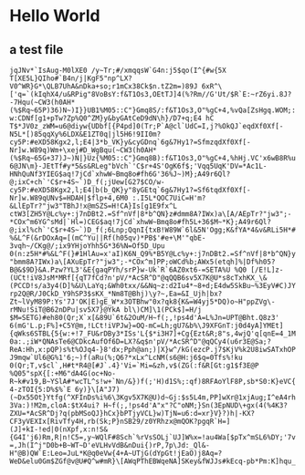 # Hello World

## a test file

```jqJNv*`IsAug-M0lXE0 /y~Tr;#/xmqqsW`G4n:j5$qo(I^{#w{5X T[XE5L}QIho#`B4n/j|KgF5"np^LX?V0^WR}G*\QLB7UhA&nDka+so;r1mCx38Ck$n.tZ2m=)89J 6xR^\['q=`(kIqhX4/u&RPig"8VoBsY:f&T1Os3,OEtTJ]4(%?Rm//G'Ut/$R`E:~rZ6yi.8J?-7Hqu(~CW3(h0AH*(%$Rq~65P)36)N~)I}}UB1%M05::C"}Gmq8S/:f&T1Os3,O"%gC+4,%vQa[ZsHgq.WOM;:w:CDNf[g1+pTw?Zp%Q0^ZM}y&byGAtCeD9dN\h}/D7+q;E4 hC T$*JV0z_zWM=u6@diyw{UDbf[{P4pd]0(Tr;P`A@cl`UdC=I,j?%OkQJ`eqdXf0Xf[-N5L*[)85qqXy%6LDX&E1ZT0q|jl5H6!9II0m?cy5P:#eXD58Kgx2,l;E4|3*b_VK}y&cyGDnq`6g&7Hy1?=SfmzqdXf0Xf[-Nr]w.W89q)Wm+\xej#D_WgBqu(~CW3(h0AH*(%$Rq~65G+37)J~)N|}Uz{%M05::C"}Gmq8B):f&T1Os3,O"%gC+4,%hHj.VC'x6wB8R%u6@JN\m}-JEtTf#y*5&s&RLeg"bVch`'C$r+4S'OgK6f$;'Vqq5UqK'DV=*Ac1L-HNhQuNf3YIEG$aq!7jCd`xhwW~Bmq8o#fh6G'36%J~)M};A49r6Ql?@;ixC+ch`'C$r+4S~`)D_f(;jUew[G27$CO/w-cy5P:#eXD58Kgx2,l;E4|b(b_QK}y"8yGEtq`6g&7Hy1?=Sf6tqdXf0Xf[-Nr]w.W89qUNv$=HDAH|$flp+4,6M0 :.I5L*QOC7UiC=H'm?&LlEpTr?"jw3"TBhJ!x@mSZS=H!CA}Is[g1E9fx^L ctW3[ZH5Y@Lc%y+:j7nDBt2.=Sf^nVf|8*b^QN}z#dmm8A?IWx)a\[A/AEpTr?"jw3";-*COx^m6YG^sMd|`Hl=)CEG$aq!7jCd`xhwW~Bmq8o#fh5L+36$M~*K};A49r6Ql?@;ixl%ch`'C$r+4S~`)D_f(;6Lnp;QqnI{txB!W89W`6l&5N'Ogg;K&fYA*4&v&RLi5H*#%&L^F(&rDOxAq=[(mC^Yu||Rf(h05qv)*PB$'#e+\M'"qbE-3vqh~/CKg@/;ix9YHjoYhh5G*36%N=Of5D_Upu 0(n:z5H*#%&L^F(}#1HlAu=x'aI)K6N_Q9%*B5Y@Lc%y+:j7nDBt2.=Sf^nVf|8*b^QN}y"bmm8A?IWx)a\[AXuEpTr?"jw3";-*COx^m]PP;oWCd%b;AWx5(etqh]%|Df%h05?B@&$9D}&A.Pzw?YL3'&E{gaqPYh/srP}w-Uk`R`6AZ0xt6-=SETA%U %Q0 [/E!L]z-(UCt!iV8JsM*MRf[{qT7fCd?n'pV/*AcSR^D"@qQQB6sv5X7K@U*s8cTxhKX_\&(PCCD!s/a3y4(D]%&U\LaYq;&Wh0txx/&&Nq~z:d2Iu4*~8+d;E4dw5SkBu~%3EyV#C)JYrp2Q@R/J0CkD_Y9hSP3$sKX_*Nm8T@Bhj)\y?~,Ea=&I_Ujh|bx?Zt~lVyM89P:Ys'7J'OK|E)gE_W*x3OTBhw"0x?qk8{K&=W4yj5*DQ)o~H"ppZVg\-rMNu!SiT@B62nDPu|sv5X7}@YkA bl\)CM]\1(PCk$]=H/j $M=SETG)#eh80(Qr;X`x[&89U`6t&2OuM/H~f(;,!ps4d'A=L%Jn=UPT@Bht.Q8z3' 6(mG'L.p;F%]+C5Y@m,!LCt!iVPJw}=OQ-mC=Lh;gU7&b%\J9XFGnT:j0d4yA]YMEt]{qWks6STBL{5{w:+!7_FU&rDBy3*ISs'L{$*i3H7]+Cg{Ezt&R;8"s,4wjQ'q[qnE=4_1M0a:.;iW*QNAsTe6@CDkcAufOf6D=LX?&q$n'pV/*AcSR^D"@qQCy4(u6r3E@Sa;?ReA:Hh,x:pQP)s%t%OJq4-}8'dx;Pph@an;)|X}w^/kG(ezcP.j7$KjV%k2U8iwSATxhOPJ9mqw`Ul6@G%1'6;~)f(aRu(%;Q6?*xLx^LcNM(s6@H:j6$q=0Tfs%!ku 0(Qr;T,v$cl`,H#t*R4@[#J`.4}'Vi=`Mi=&zh,v$(ZG(:f&R[Gt:g1$f3E@P %Q05"spX{[:+M6"dA4G(oc+No-R~k#v19,B~YSlA#*wcTL^s!w+`Nn/&})f(;'H)d1S%;:qf)8RFAoYlF8P,sb*S0:K}eVC{4-zTOI{5:D%$%`E 6y)}\[A"J7)(~Dx55Ot}Ytfg(^XFInDs%i%6\3Kgv5X7K@U)d~Gj:$s5L4m,PP]wXr@1xjAug;I^eA4rh3Va:)!M2m,cloA:$tX4ui? H~f(;,!ps4d'A"x"?C"oNM;}Sn(3EpNUD\+gx(4(%4K3?ZXU=*AcSR^Dj?q(pbMSoQJ}hCx}bPTjyVCL}w)TjN=u6:d=xr}V}?)h|-KX?CF3yVEXIx[RivTfy4H,rb(Sk;P}nSB29/z0YRhzx@mQOK?pgqR`H=](J]+kI-!ed|0(nXpf,x:n!S&{G4I'j6)Rm,R|n!C5=,y~WQlF#8Sch`%rVsSOLj`UJ]W%x=!au4Wa[$pTx^mSL6%DY;'7v=,Jh(I^j"D0b+B~WT~D'eVLHvVdB&nDui{)rP,7p\Jd:_Ql&-H"@B)QW`E:Leo=JuL*K@q0eVw{4+A~UTjG(dYpGt!jEaO)j8Aq=?WeD&elu0Gm$ZGf@v@U#Q^w#mR}\[AWqPThEBWqeNA]SKey&fWJJs#kEcq-pb*Pm:K]hqu_```
